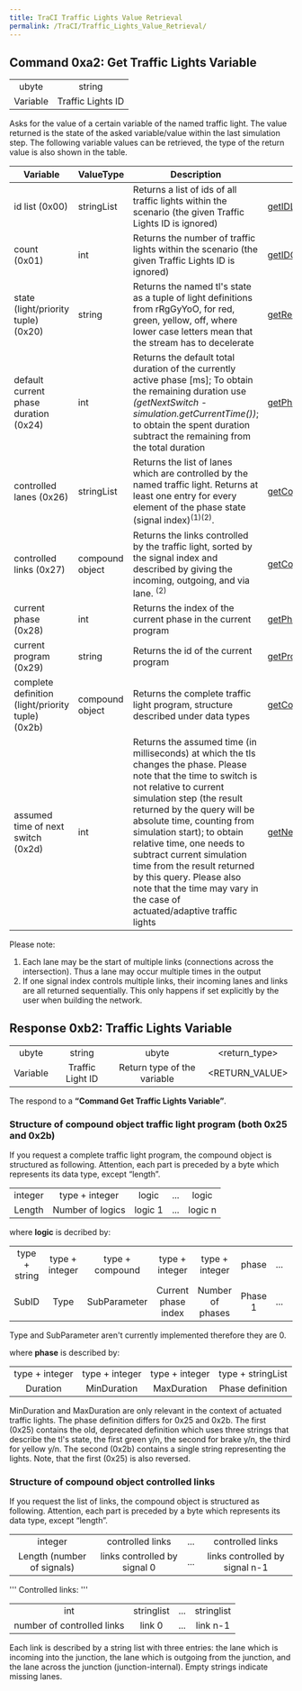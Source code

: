 ```yaml
---
title: TraCI Traffic Lights Value Retrieval
permalink: /TraCI/Traffic_Lights_Value_Retrieval/
---
```


Command 0xa2: Get Traffic Lights Variable
-----------------------------------------

|          |                   |
|:--------:|:-----------------:|
|   ubyte  |       string      |
| Variable | Traffic Lights ID |

Asks for the value of a certain variable of the named traffic light. The value returned is the state of the asked variable/value within the last simulation step. The following variable values can be retrieved, the type of the return value is also shown in the table.

| Variable                                          | ValueType       | Description                                                                                                                                                                                                                                                                                                                                                                                                                                                    | [Python Method](/TraCI/Interfacing_TraCI_from_Python "wikilink")                                                                                          |
|---------------------------------------------------|-----------------|----------------------------------------------------------------------------------------------------------------------------------------------------------------------------------------------------------------------------------------------------------------------------------------------------------------------------------------------------------------------------------------------------------------------------------------------------------------|-----------------------------------------------------------------------------------------------------------------------------------------------------------|
| id list (0x00)                                    | stringList      | Returns a list of ids of all traffic lights within the scenario (the given Traffic Lights ID is ignored)                                                                                                                                                                                                                                                                                                                                                       | [getIDList](http://www.sumo.dlr.de/daily/pydoc/traci._trafficlight.html#TrafficLightDomain-getIDList)                                                     |
| count (0x01)                                      | int             | Returns the number of traffic lights within the scenario (the given Traffic Lights ID is ignored)                                                                                                                                                                                                                                                                                                                                                              | [getIDCount](http://www.sumo.dlr.de/daily/pydoc/traci._trafficlight.html#TrafficLightDomain-getIDCount)                                                   |
| state (light/priority tuple) (0x20)               | string          | Returns the named tl's state as a tuple of light definitions from rRgGyYoO, for red, green, yellow, off, where lower case letters mean that the stream has to decelerate                                                                                                                                                                                                                                                                                       | [getRedYellowGreenState](http://www.sumo.dlr.de/daily/pydoc/traci._trafficlight.html#TrafficLightDomain-getRedYellowGreenState)                           |
| default current phase duration (0x24)             | int             | Returns the default total duration of the currently active phase \[ms\]; To obtain the remaining duration use *(getNextSwitch - simulation.getCurrentTime())*; to obtain the spent duration subtract the remaining from the total duration                                                                                                                                                                                                                     | [getPhaseDuration](http://www.sumo.dlr.de/daily/pydoc/traci._trafficlight.html#TrafficLightDomain-getPhaseDuration)                                       |
| controlled lanes (0x26)                           | stringList      | Returns the list of lanes which are controlled by the named traffic light. Returns at least one entry for every element of the phase state (signal index)<sup>(1)(2)</sup>.                                                                                                                                                                                                                                                                                    | [getControlledLanes](http://www.sumo.dlr.de/daily/pydoc/traci._trafficlight.html#TrafficLightDomain-getControlledLanes)                                   |
| controlled links (0x27)                           | compound object | Returns the links controlled by the traffic light, sorted by the signal index and described by giving the incoming, outgoing, and via lane. <sup>(2)</sup>                                                                                                                                                                                                                                                                                                     | [getControlledLinks](http://www.sumo.dlr.de/daily/pydoc/traci._trafficlight.html#TrafficLightDomain-getControlledLinks)                                   |
| current phase (0x28)                              | int             | Returns the index of the current phase in the current program                                                                                                                                                                                                                                                                                                                                                                                                  | [getPhase](http://www.sumo.dlr.de/daily/pydoc/traci._trafficlight.html#TrafficLightDomain-getPhase)                                                       |
| current program (0x29)                            | string          | Returns the id of the current program                                                                                                                                                                                                                                                                                                                                                                                                                          | [getProgram](http://www.sumo.dlr.de/daily/pydoc/traci._trafficlight.html#TrafficLightDomain-getProgram)                                                   |
| complete definition (light/priority tuple) (0x2b) | compound object | Returns the complete traffic light program, structure described under data types                                                                                                                                                                                                                                                                                                                                                                               | [getCompleteRedYellowGreenDefinition](http://www.sumo.dlr.de/daily/pydoc/traci._trafficlight.html#TrafficLightDomain-getCompleteRedYellowGreenDefinition) |
| assumed time of next switch (0x2d)                | int             | Returns the assumed time (in milliseconds) at which the tls changes the phase. Please note that the time to switch is not relative to current simulation step (the result returned by the query will be absolute time, counting from simulation start); to obtain relative time, one needs to subtract current simulation time from the result returned by this query. Please also note that the time may vary in the case of actuated/adaptive traffic lights | [getNextSwitch](http://www.sumo.dlr.de/daily/pydoc/traci._trafficlight.html#TrafficLightDomain-getNextSwitch)                                             |

Please note:

1.  Each lane may be the start of multiple links (connections across the intersection). Thus a lane may occur multiple times in the output
2.  If one signal index controls multiple links, their incoming lanes and links are all returned sequentially. This only happens if set explicitly by the user when building the network.

Response 0xb2: Traffic Lights Variable
--------------------------------------

|          |                  |                             |                |
|:--------:|:----------------:|:---------------------------:|:--------------:|
|   ubyte  |      string      |            ubyte            |  <return_type> |
| Variable | Traffic Light ID | Return type of the variable | <RETURN_VALUE> |

The respond to a **“Command Get Traffic Lights Variable”**.

### Structure of compound object traffic light program (both 0x25 and 0x2b)

If you request a complete traffic light program, the compound object is structured as following. Attention, each part is preceded by a byte which represents its data type, except “length”.

|         |                  |         |     |         |
|:-------:|:----------------:|:-------:|:---:|:-------:|
| integer |  type + integer  |  logic  | ... |  logic  |
|  Length | Number of logics | logic 1 | ... | logic n |

where **logic** is decribed by:

|               |                |                 |                     |                  |         |     |         |
|:-------------:|:--------------:|:---------------:|:-------------------:|:----------------:|:-------:|:---:|:-------:|
| type + string | type + integer | type + compound |    type + integer   |  type + integer  |  phase  | ... |  phase  |
|     SubID     |      Type      |   SubParameter  | Current phase index | Number of phases | Phase 1 | ... | Phase n |

Type and SubParameter aren't currently implemented therefore they are 0.

where **phase** is described by:

|                |                |                |                   |
|:--------------:|:--------------:|:--------------:|:-----------------:|
| type + integer | type + integer | type + integer | type + stringList |
|    Duration    |   MinDuration  |   MaxDuration  |  Phase definition |

MinDuration and MaxDuration are only relevant in the context of actuated traffic lights. The phase definition differs for 0x25 and 0x2b. The first (0x25) contains the old, deprecated definition which uses three strings that describe the tl's state, the first green y/n, the second for brake y/n, the third for yellow y/n. The second (0x2b) contains a single string representing the lights. Note, that the first (0x25) is also reversed.

### Structure of compound object controlled links

If you request the list of links, the compound object is structured as following. Attention, each part is preceded by a byte which represents its data type, except “length”.

|                            |                              |     |                                |
|:--------------------------:|:----------------------------:|:---:|:------------------------------:|
|           integer          |       controlled links       | ... |        controlled links        |
| Length (number of signals) | links controlled by signal 0 | ... | links controlled by signal n-1 |

''' Controlled links: '''

|                            |            |     |            |
|:--------------------------:|:----------:|:---:|:----------:|
|             int            | stringlist | ... | stringlist |
| number of controlled links |   link 0   | ... |  link n-1  |

Each link is described by a string list with three entries: the lane which is incoming into the junction, the lane which is outgoing from the junction, and the lane across the junction (junction-internal). Empty strings indicate missing lanes.